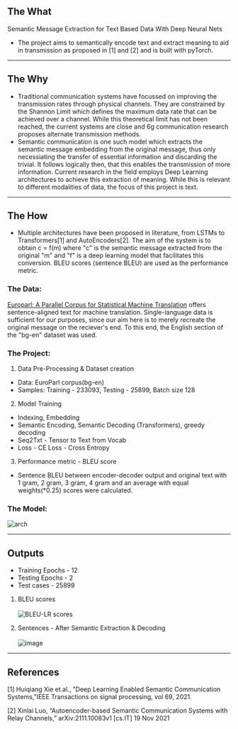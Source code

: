 ## The What
Semantic Message Extraction for Text Based Data With Deep Neural Nets
- The project aims to semantically encode text and extract meaning to aid in transmission as proposed in [1] and [2] and is built with pyTorch.
----------
## The Why
- Traditional communication systems have focussed on improving the transmission rates through physical channels. They are constrained by the Shannon Limit which defines the maximum data rate that can be achieved over a channel. While this theoretical limit has not been reached, the current systems are close and 6g communication research proposes alternate transmission methods.
- Semantic communication is one such model which extracts the semantic message embedding from the original message, thus only necessiating the transfer of essential information and discarding the trivial. It follows logically then, that  this enables the transmission of more information. Current research in the field employs Deep Learning architectures to achieve this extraction of meaning. While this is relevant to different modalities of data, the focus of this project is text.  
----------
## The How
- Multiple architectures have been proposed in literature, from LSTMs to Transformers[1] and AutoEncoders[2]. The aim of the system is to obtain c = f(m) where "c" is the semantic message extracted from the original "m" and "f" is a deep learning model that facilitates this conversion. BLEU scores (sentence BLEU) are used as the performance metric. 

### The Data:
[Europarl: A Parallel Corpus for Statistical Machine Translation](https://www.statmt.org/europarl/) offers sentence-aligned text for machine translation. Single-language data is sufficient for our purposes, since our aim here is to merely recreate the original message on the reciever's end. To this end, the English section of the "bg-en" dataset was used.

### The Project:
1) Data Pre-Processing & Dataset creation 
- Data: EuroParl corpus(bg-en)
- Samples: Training - 233093, Testing - 25899, Batch size 128
2) Model Training
- Indexing, Embedding
- Semantic Encoding, Semantic Decoding (Transformers), greedy decoding
-  Seq2Txt - Tensor to Text from Vocab
- Loss - CE Loss - Cross Entropy
3) Performance metric - BLEU score
- Sentence BLEU between encoder-decoder output and original text with 1 gram, 2 gram, 3 gram, 4 gram and an average with equal weights(*0.25) scores were calculated.

### The Model:
![arch](https://github.com/user-attachments/assets/732d5929-aec4-45ff-a0f3-e6e44591eca0)


<!-- ## Quick Start -->
<!-- 1) Clone the project
```
git clone https://github.com/su-mana-s/Ramayanam.git
```
2) Open command line and navigate to the project folder streamlit source folder - Ramayanam/src/
```
cd Ramayanam/src
```
3) Run the app
```
streamlit run Jignyasa.py
``` -->
----------
## Outputs
- Training Epochs - 12
- Testing Epochs - 2
- Test cases - 25899
1) BLEU scores <br><br>
![BLEU-LR scores](https://github.com/user-attachments/assets/b7ce562c-c70b-47b1-af43-5c9ae435b7ac)

3) Sentences  - After Semantic Extraction & Decoding <br><br>
![image](https://github.com/user-attachments/assets/352f1126-20c5-4fbc-833e-d35e8dc57a80)

----------
## References
[1] Huiqiang Xie et.al., ”Deep Learning Enabled Semantic Communication Systems,”IEEE Transactions on signal processing, vol 69, 2021.

[2] Xinlai Luo, “Autoencoder-based Semantic Communication Systems with Relay Channels,” arXiv:2111.10083v1 [cs.IT] 19 Nov 2021
